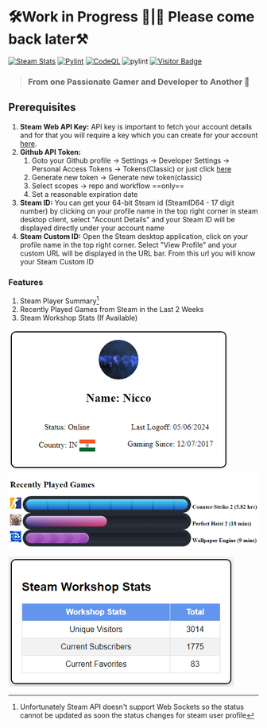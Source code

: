 # 🛠️Work in Progress 🚧|🚧 Please come back later⚒️
[![Steam Stats](https://github.com/Nicconike/Steam-Stats/actions/workflows/steam-stats.yml/badge.svg)](https://github.com/Nicconike/Steam-Stats/actions/workflows/steam-stats.yml)
[![Pylint](https://github.com/Nicconike/Steam-Stats/actions/workflows/pylint.yml/badge.svg)](https://github.com/Nicconike/Steam-Stats/actions/workflows/pylint.yml)
[![CodeQL](https://github.com/Nicconike/Steam-Stats/actions/workflows/github-code-scanning/codeql/badge.svg?branch=master)](https://github.com/Nicconike/Steam-Stats/actions/workflows/github-code-scanning/codeql)
![pylint](https://img.shields.io/badge/PyLint-10.00-brightgreen?logo=python&logoColor=white)
[![Visitor Badge](https://badges.pufler.dev/visits/nicconike/steam-stats)](https://badges.pufler.dev)

> ### From one Passionate Gamer and Developer to Another 🍻

## Prerequisites
1. **Steam Web API Key:** API key is important to fetch your account details and for that you will require a key which you can create for your account [here](https://steamcommunity.com/dev).
2. **Github API Token:**
   1. Goto your Github profile -> Settings -> Developer Settings -> Personal Access Tokens -> Tokens(Classic) or just click [here](https://github.com/settings/tokens)
   2. Generate new token -> Generate new token(classic)
   3. Select scopes -> repo and workflow ==only==
   4. Set a reasonable expiration date
3. **Steam ID:** You can get your 64-bit Steam id (SteamID64 - 17 digit number) by clicking on your profile name in the top right corner in steam desktop client, select "Account Details" and your Steam ID will be displayed directly under your account name
4. **Steam Custom ID:** Open the Steam desktop application, click on your profile name in the top right corner. Select "View Profile" and your custom URL will be displayed in the URL bar. From this url you will know your Steam Custom ID

### Features
1. Steam Player Summary[^1]
2. Recently Played Games from Steam in the Last 2 Weeks
3. Steam Workshop Stats (If Available)

<!-- Steam-Stats start -->
![Steam Summary](https://github.com/Nicconike/Steam-Stats/blob/master/assets/steam_summary.png)
![Steam Summary](https://github.com/Nicconike/Steam-Stats/blob/master/assets/recently_played_games.png)
<!-- Steam-Stats end -->

<!-- Steam-Workshop start -->
![Steam Summary](https://github.com/Nicconike/Steam-Stats/blob/master/assets/steam_workshop_stats.png)
<!-- Steam-Workshop end -->

[^1]: Unfortunately Steam API doesn't support Web Sockets so the status cannot be updated as soon the status changes for steam user profile
